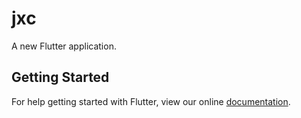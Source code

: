 # jxc

A new Flutter application.

## Getting Started

For help getting started with Flutter, view our online
[documentation](https://flutter.io/).
